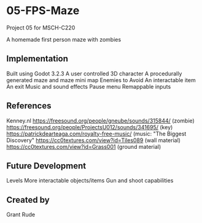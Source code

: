 # 05-FPS-Maze
Project 05 for MSCH-C220

A homemade first person maze with zombies

## Implementation
Built using Godot 3.2.3
A user controlled 3D character
A procedurally generated maze and maze mini map
Enemies to Avoid
An interactable item
An exit
Music and sound effects
Pause menu
Remappable inputs


## References
Kenney.nl
https://freesound.org/people/gneube/sounds/315844/ (zombie)
https://freesound.org/people/ProjectsU012/sounds/341695/ (key)
https://patrickdearteaga.com/royalty-free-music/ (music: "The Biggest Discovery"
https://cc0textures.com/view?id=Tiles089 (wall material)
https://cc0textures.com/view?id=Grass001 (ground material)

## Future Development
Levels
More interactable objects/items
Gun and shoot capabilities

## Created by 
Grant Rude
